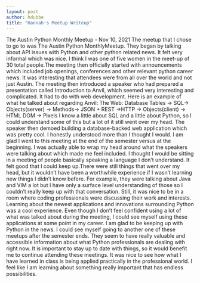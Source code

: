 ```yaml
---
layout: post
author: hdubbe
title: "Hannah's Meetup Writeup"
---
```

The Austin Python Monthly Meetup - Nov 10, 2021
The meetup that I chose to go to was The Austin Python MonthlyMeetup. They began by talking about API issues with Python and other python related news. It felt very informal which was nice. I think I was one of five women in the meet-up of 30 total people.The meeting then officially started with announcements which included job openings, conferences and other relevant python career news. It was interesting that attendees were from all over the world and not just Austin. 
The meeting then introduced a speaker who had prepared a presentation called Introduction to Anvil, which seemed very interesting and complicated. It had to do with web development.
Here is an example of what he talked about regarding Anvil:
The Web: Database Tables -> SQL-> Objects(server) -> Methods-> JSON + REST ->HTTP -> Objects(client) -> HTML DOM -> Pixels
I know a little about SQL and a little about Python, so I could understand some of this but a lot of it still went over my head. The speaker then demoed building a database-backed web application which was pretty cool.
I honestly understood more than I thought I would. I am glad I went to this meeting at the end of the semester versus at the beginning. I was actually able to wrap my head around what the speakers were talking about which made me feel included. I thought I would be sitting in a meeting of people basically speaking a language I don’t understand. It felt good that I could keep up.There were still things that went over my head, but it wouldn’t have been a worthwhile experience if I wasn’t learning new things I didn’t know before. For example, they were talking about Java and VIM a lot but I have only a surface level understanding of those so I couldn’t really keep up with that conversation. Still, it was nice to be in a room where coding professionals were discussing their work and interests.
Learning about the newest applications and innovations surrounding Python was a cool experience. Even though I don’t feel confident using a lot of what was talked about during the meeting, I could see myself using these applications at some point in my career. I am glad to be keeping up with Python in the news.
I could see myself going to another one of these meetups after the semester ends. They seem to have really valuable and accessible information about what Python professionals are dealing with right now. It is important to stay up to date with things, so it would benefit me to continue attending these meetings. It was nice to see how what I have learned in class is being applied practically in the professional world. I feel like I am learning about something really important that has endless possibilities.
